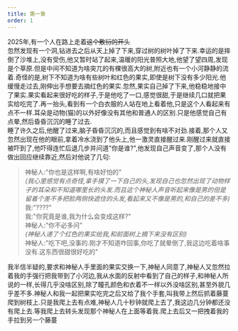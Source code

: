```yaml
---
title: 第一章
order: 1
---
```


2025年,有一个人在路上走着~~这个敷衍的开头~~  
忽然发现有一个洞,钻进去之后从天上掉了下来,穿过树的树叶掉了下来.幸运的是摔倒了沙堆上,没有受伤,他又暂时站了起来,温暖的阳光普照大地,他望了望四周,发现是个草原.但是中间不知道为啥突兀的有棵很高大的树,附近也有一个小河静静的流着.奇怪的是,树下不知道为啥有些树叶和红色的果实,即使是树下没有多少阳光.他缓慢走过去,刚伸出手想要去摘红色的果实.忽然,果实自己掉了下来,他稳稳地接中了果实.果实看起来很好吃的样子,于是他吃了一口,感觉很甜,于是继续几口就把果实给吃完了.再一抬头,看到有一个白衣服的人站在地上看着他,只是这个人看起来有点不一样.耳朵是动物(猫)的以外好像没有其他和普通人的区别.只是他感觉自己有点晕,然后昏昏沉沉的睡了过去.    
睡了许久之后,他醒了过来,脑子昏昏沉沉的,而且感觉到有啥不对劲.接着,那个人又忽然出现在他的眼前,拿着冷水浇到了他头上,他一激灵直接醒过来.刚醒过来就直接被吓到了,他吓得连忙后退几步并问道"你是谁?",他发现自己声音变了,那个人没有做出回应继续靠近,然后对他说了几句:  

> 神秘人:"你也是这样啊,有啥好怕的"  
*(我心里感觉有点奇怪,拿手摸了一下自己的头,发现自己也忽然出现了动物样子的耳朵和不知道哪里长的头发.而且这个神秘人声音听起来像是男的但是留着个差不多把脸两侧快遮住的头发,看起来又不像是男的,和自己的差不多)*  
我:"????"  
我:"你究竟是谁,我为什么会变成这样?"  
神秘人:"你不必多问"  
*(神秘人递了个红色的果实给我,和前面树上摘下来没有区别)*  
神秘人:"吃下吧,没事的.刚才不知道咋回事,你吃了就晕倒了,我这边吃着啥事没有.这东西很甜很好吃的"   

我半信半疑的,要求和神秘人手里面的果实交换一下,神秘人同意了,神秘人又忽然拉着我的手强行把我带到了小河边,我从水面的反射中看到了自己的样子,和神秘人所说的一样,长得几乎没啥区别,除了瞳孔颜色和衣着不一样以外没啥区别,甚至外貌几乎差不多.神秘人和我一起把果实吃完之后又给了我个手套,叫我带上然后抓着藤蔓爬到树枝上.只是我爬上去有点难,神秘人几十秒钟就爬上去了,我这边几分钟都还没有爬上去.等我爬上去转头发现那个神秘人在上面等着我.爬上去后又一把拽着我的手拉到另一个藤蔓